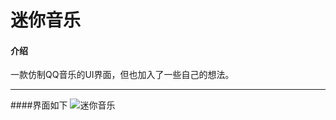 # 迷你音乐

#### 介绍
一款仿制QQ音乐的UI界面，但也加入了一些自己的想法。
***
####界面如下
![迷你音乐](https://images.gitee.com/uploads/images/2019/1218/192230_a77799f7_2020534.png "miniMusic.png")